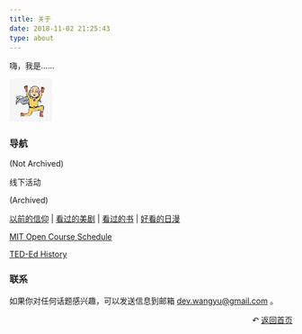 ```yaml
---
title: 关于
date: 2018-11-02 21:25:43
type: about
---
```


嗨，我是……

<img src="img/avatar.jpg" 
  width="15%" 
  style="margin-left:0;" 
  class="no-shadow">

### 导航

(Not Archived)

线下活动

(Archived)

[以前的信仰](/pages/said-before) | [看过的美剧](/pages/tv-us) | [看过的书](/pages/books-read) | [好看的日漫](/pages/tv-jp)

[MIT Open Course Schedule](/pages/mit-open-course-schedule)

[TED-Ed History](/pages/ted-ed-history)

### 联系

如果你对任何话题感兴趣，可以发送信息到邮箱 dev.wangyu@gmail.com 。

<div style="text-align: right;">
  ↶ <a href="/">返回首页</a>
</div>
